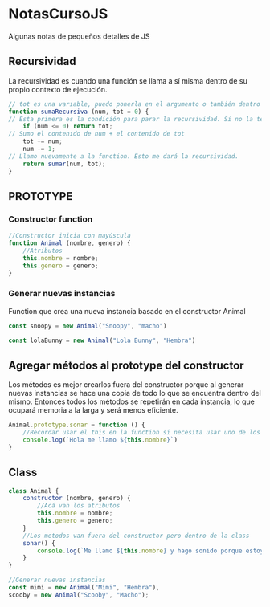 # NotasCursoJS
Algunas notas de pequeños detalles de JS

## Recursividad

La recursividad es cuando una función se llama a sí misma dentro de su propio contexto de ejecución.

```javascript
// tot es una variable, puedo ponerla en el argumento o también dentro de la function.
function sumaRecursiva (num, tot = 0) {
// Esta primera es la condición para parar la recursividad. Si no la tengo será una function que se ejecutará de manera infinita.
    if (num <= 0) return tot;
// Sumo el contenido de num + el contenido de tot
    tot += num;
    num -= 1;
// Llamo nuevamente a la function. Esto me dará la recursividad.
    return sumar(num, tot);
}
```

## PROTOTYPE

### Constructor function

```javascript
//Constructor inicia con mayúscula
function Animal (nombre, genero) {
    //Atributos
    this.nombre = nombre;
    this.genero = genero;
}
```

### Generar nuevas instancias

Function que crea una nueva instancia basado en el constructor Animal

```javascript
const snoopy = new Animal("Snoopy", "macho")

const lolaBunny = new Animal("Lola Bunny", "Hembra")
```

## Agregar métodos al prototype del constructor

Los métodos es mejor crearlos fuera del constructor porque al generar nuevas instancias se hace una copia de todo lo que se encuentra dentro del mismo. Entonces todos los métodos se repetirán en cada instancia, lo que ocupará memoria a la larga y será menos eficiente.

```javascript
Animal.prototype.sonar = function () {
    //Recordar usar el this en la function si necesita usar uno de los atributos del objeto.
    console.log(`Hola me llamo ${this.nombre}`)
}
```
## Class

```javascript
class Animal {
    constructor (nombre, genero) {
        //Acá van los atributos
        this.nombre = nombre;
        this.genero = genero;
    }
    //Los metodos van fuera del constructor pero dentro de la class
    sonar() {
        console.log(`Me llamo ${this.nombre} y hago sonido porque estoy vivo`)
    }
}

//Generar nuevas instancias
const mimi = new Animal("Mimi", "Hembra"),
scooby = new Animal("Scooby", "Macho");
```
